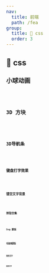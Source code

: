 ```yaml
---
nav:
  title: 前端
  path: /fea
group:
  title: 💊 css
  order: 3
---
```


## 💊 css

### 小球动画

<code src="./demos/demo10/index.tsx" />

### 3D 方块

<code src="./demos/demo9/index.tsx" />

### 3D导航条

<code src="./demos/demo8/index.tsx" />

### 键盘打字效果

<code src="./demos/demo7/index.tsx" />

### 镂空文字背景

<code src="./demos/demo1/index.tsx" />

### 按钮合集

<code src="./demos/demo2/index.tsx" />

### Svg 蒙版

<code src="./demos/demo3/index.tsx" />

### 毛玻璃蒙版

<code src="./demos/demo4/index.tsx" />

### 渐变文字

<code src="./demos/demo5/index.tsx" />

### 渐变文字

<code src="./demos/demo6/index.tsx" />